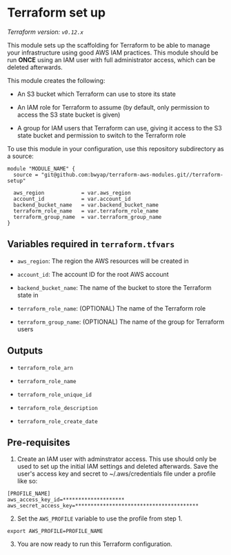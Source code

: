 # Terraform set up

_Terraform version: `v0.12.x`_

This module sets up the scaffolding for Terraform to be able to manage your infrastructure using good AWS IAM practices. This module should be run **ONCE** using an IAM user with full administrator access, which can be deleted afterwards.

This module creates the following:

- An S3 bucket which Terraform can use to store its state

- An IAM role for Terraform to assume (by default, only permission to access the S3 state bucket is given)

- A group for IAM users that Terraform can use, giving it access to the S3 state bucket and permission to switch to the Terraform role

To use this module in your configuration, use this repository subdirectory as a source:

```hcl
module "MODULE_NAME" {
  source = "git@github.com:bwyap/terraform-aws-modules.git//terraform-setup"

  aws_region            = var.aws_region
  account_id            = var.account_id
  backend_bucket_name   = var.backend_bucket_name
  terraform_role_name   = var.terraform_role_name
  terraform_group_name  = var.terraform_group_name
}
```

## Variables required in `terraform.tfvars`

- `aws_region`: The region the AWS resources will be created in

- `account_id`: The account ID for the root AWS account

- `backend_bucket_name`: The name of the bucket to store the Terraform state in

- `terraform_role_name`: (OPTIONAL) The name of the Terraform role

- `terraform_group_name`: (OPTIONAL) The name of the group for Terraform users

## Outputs

- `terraform_role_arn`

- `terraform_role_name`

- `terraform_role_unique_id`

- `terraform_role_description`

- `terraform_role_create_date`

## Pre-requisites

1. Create an IAM user with adminstrator access.
   This use should only be used to set up the initial IAM settings and deleted afterwards.
   Save the user's access key and secret to ~/.aws/credentials file under a profile like so:

```
[PROFILE_NAME]
aws_access_key_id=********************
aws_secret_access_key=****************************************
```

2. Set the `AWS_PROFILE` variable to use the profile from step 1.

```
export AWS_PROFILE=PROFILE_NAME
```

3. You are now ready to run this Terraform configuration.
